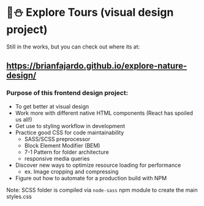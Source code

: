 # 🌲⛄️ Explore Tours (visual design project)

Still in the works, but you can check out where its at:

## https://brianfajardo.github.io/explore-nature-design/

### Purpose of this frontend design project:
- To get better at visual design
- Work more with different native HTML components (React has spoiled us all!)
- Get use to styling workflow in development
- Practice good CSS for code maintainability
  - SASS/SCSS preprocessor
  - Block Element Modifier (BEM)
  - 7-1 Pattern for folder architecture
  - responsive media queries
- Discover new ways to optimize resource loading for performance
  - ex. Image cropping and compressing
- Figure out how to automate for a production build with NPM

Note: SCSS folder is compiled via `node-sass` npm module to create the main styles.css